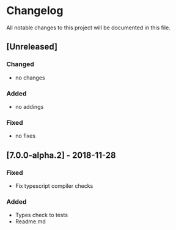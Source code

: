 # Changelog

All notable changes to this project will be documented in this file.

## [Unreleased]

### Changed

-   no changes

### Added

-   no addings

### Fixed

-   no fixes

## [7.0.0-alpha.2] - 2018-11-28

### Fixed

-   Fix typescript compiler checks

### Added

-   Types check to tests
-   Readme.md
